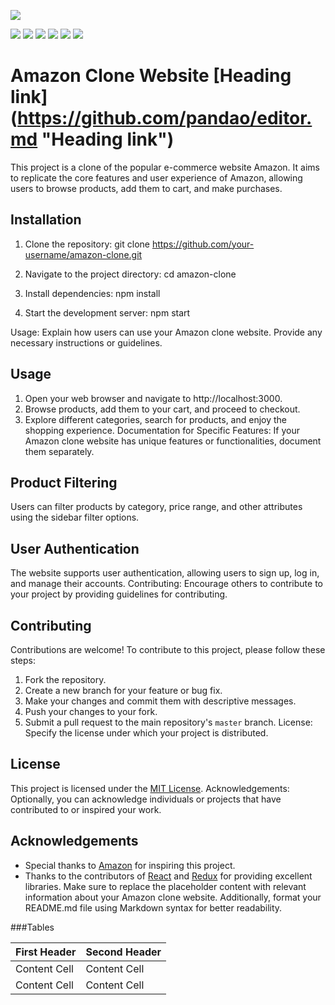 ![](https://pandao.github.io/editor.md/images/logos/editormd-logo-180x180.png)

![](https://img.shields.io/github/stars//readme.md.svg)
![](https://img.shields.io/github/forks/pandao/editor.md.svg)
![](https://img.shields.io/github/tag/pandao/editor.md.svg)
![](https://img.shields.io/github/release/pandao/editor.md.svg)
![](https://img.shields.io/github/issues/pandao/editor.md.svg)
![](https://img.shields.io/bower/v/editor.md.svg)



# Amazon Clone Website [Heading link] (https://github.com/pandao/editor.md "Heading link")

This project is a clone of the popular e-commerce website Amazon. It aims to replicate the core features and user experience of Amazon, allowing users to browse products, add them to cart, and make purchases.

## Installation 

1. Clone the repository:
    git clone https://github.com/your-username/amazon-clone.git 
2. Navigate to the project directory:
    cd amazon-clone   
3. Install dependencies:
   npm install
   
4. Start the development server:
npm start

Usage: Explain how users can use your Amazon clone website. Provide any necessary instructions or guidelines.

## Usage

1. Open your web browser and navigate to http://localhost:3000.
2. Browse products, add them to your cart, and proceed to checkout.
3. Explore different categories, search for products, and enjoy the shopping experience.
Documentation for Specific Features: If your Amazon clone website has unique features or functionalities, document them separately.

## Product Filtering

Users can filter products by category, price range, and other attributes using the sidebar filter options.

## User Authentication

The website supports user authentication, allowing users to sign up, log in, and manage their accounts.
Contributing: Encourage others to contribute to your project by providing guidelines for contributing.

## Contributing

Contributions are welcome! To contribute to this project, please follow these steps:

1. Fork the repository.
2. Create a new branch for your feature or bug fix.
3. Make your changes and commit them with descriptive messages.
4. Push your changes to your fork.
5. Submit a pull request to the main repository's `master` branch.
License: Specify the license under which your project is distributed.

## License

This project is licensed under the [MIT License](LICENSE).
Acknowledgements: Optionally, you can acknowledge individuals or projects that have contributed to or inspired your work.

## Acknowledgements

- Special thanks to [Amazon](https://www.amazon.com) for inspiring this project.
- Thanks to the contributors of [React](https://reactjs.org) and [Redux](https://redux.js.org) for providing excellent libraries.
Make sure to replace the placeholder content with relevant information about your Amazon clone website. Additionally, format your README.md file using Markdown syntax for better readability.

###Tables
                    
First Header  | Second Header
------------- | -------------
Content Cell  | Content Cell
Content Cell  | Content Cell 
